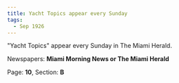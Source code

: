 ```yaml
---  
title: Yacht Topics appear every Sunday  
tags:  
  - Sep 1926  
---  
```

  
"Yacht Topics" appear every Sunday in The Miami Herald.  
  
Newspapers: **Miami Morning News or The Miami Herald**  
  
Page: **10**, Section: **B** 
